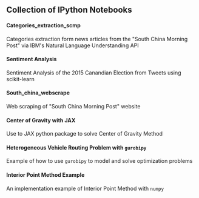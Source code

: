 ## Collection of IPython Notebooks

#### Categories_extraction_scmp
Categories extraction form news articles from the "South China Morning Post" via IBM's Natural Language Understanding API

#### Sentiment Analysis
Sentiment Analysis of the 2015 Canandian Election from Tweets using scikit-learn

#### South_china_webscrape
Web scraping of "South China Morning Post" website

#### Center of Gravity with JAX
Use to JAX python package to solve Center of Gravity Method

#### Heterogeneous Vehicle Routing Problem with `gurobipy`
Example of how to use `gurobipy` to model and solve optimization problems

#### Interior Point Method Example
An implementation example of Interior Point Method with `numpy`

